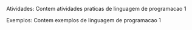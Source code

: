 Atividades: Contem atividades praticas de linguagem de programacao 1

Exemplos: Contem exemplos de linguagem de programacao 1
